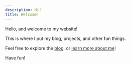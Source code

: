 ```yaml
---
description: Hi!
title: Welcome!
---
```


Hello, and welcome to my website!

This is where I put my blog, projects, and other fun things.

Feel free to explore the [blog](/blog), or [learn more about me](/about)!

Have fun!
